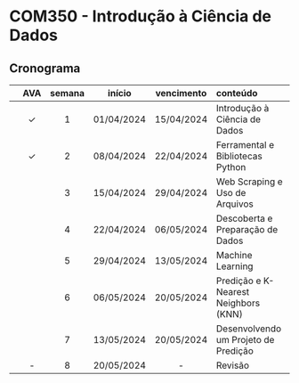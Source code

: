 # COM350 - Introdução à Ciência de Dados

## Cronograma

|   | AVA | semana | início | vencimento | conteúdo |
|:---:|:---:|:---:|:---:|:---:|:---|
|  | &check; | 1 | 01/04/2024 | 15/04/2024 | Introdução à Ciência de Dados |
|  | &check; | 2 | 08/04/2024 | 22/04/2024 | Ferramental e Bibliotecas Python |
|  |  | 3 | 15/04/2024 | 29/04/2024 | Web Scraping e Uso de Arquivos |
|  |  | 4 | 22/04/2024 | 06/05/2024 | Descoberta e Preparação de Dados |
|  |  | 5 | 29/04/2024 | 13/05/2024 | Machine Learning |
|  |  | 6 | 06/05/2024 | 20/05/2024 | Predição e K-Nearest Neighbors (KNN) |
|  |  | 7 | 13/05/2024 | 20/05/2024 | Desenvolvendo um Projeto de Predição |
|  | - | 8 | 20/05/2024 | - | Revisão |